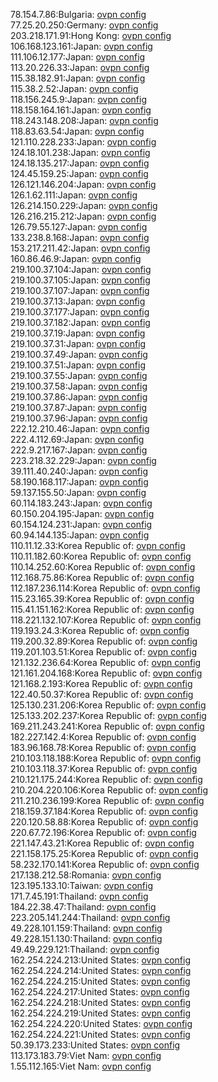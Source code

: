 78.154.7.86:Bulgaria: [ovpn config](vpn/78_154_7_86.ovpn)  
77.25.20.250:Germany: [ovpn config](vpn/77_25_20_250.ovpn)  
203.218.171.91:Hong Kong: [ovpn config](vpn/203_218_171_91.ovpn)  
106.168.123.161:Japan: [ovpn config](vpn/106_168_123_161.ovpn)  
111.106.12.177:Japan: [ovpn config](vpn/111_106_12_177.ovpn)  
113.20.226.33:Japan: [ovpn config](vpn/113_20_226_33.ovpn)  
115.38.182.91:Japan: [ovpn config](vpn/115_38_182_91.ovpn)  
115.38.2.52:Japan: [ovpn config](vpn/115_38_2_52.ovpn)  
118.156.245.9:Japan: [ovpn config](vpn/118_156_245_9.ovpn)  
118.158.164.161:Japan: [ovpn config](vpn/118_158_164_161.ovpn)  
118.243.148.208:Japan: [ovpn config](vpn/118_243_148_208.ovpn)  
118.83.63.54:Japan: [ovpn config](vpn/118_83_63_54.ovpn)  
121.110.228.233:Japan: [ovpn config](vpn/121_110_228_233.ovpn)  
124.18.101.238:Japan: [ovpn config](vpn/124_18_101_238.ovpn)  
124.18.135.217:Japan: [ovpn config](vpn/124_18_135_217.ovpn)  
124.45.159.25:Japan: [ovpn config](vpn/124_45_159_25.ovpn)  
126.121.146.204:Japan: [ovpn config](vpn/126_121_146_204.ovpn)  
126.1.62.111:Japan: [ovpn config](vpn/126_1_62_111.ovpn)  
126.214.150.229:Japan: [ovpn config](vpn/126_214_150_229.ovpn)  
126.216.215.212:Japan: [ovpn config](vpn/126_216_215_212.ovpn)  
126.79.55.127:Japan: [ovpn config](vpn/126_79_55_127.ovpn)  
133.238.8.168:Japan: [ovpn config](vpn/133_238_8_168.ovpn)  
153.217.211.42:Japan: [ovpn config](vpn/153_217_211_42.ovpn)  
160.86.46.9:Japan: [ovpn config](vpn/160_86_46_9.ovpn)  
219.100.37.104:Japan: [ovpn config](vpn/219_100_37_104.ovpn)  
219.100.37.105:Japan: [ovpn config](vpn/219_100_37_105.ovpn)  
219.100.37.107:Japan: [ovpn config](vpn/219_100_37_107.ovpn)  
219.100.37.13:Japan: [ovpn config](vpn/219_100_37_13.ovpn)  
219.100.37.177:Japan: [ovpn config](vpn/219_100_37_177.ovpn)  
219.100.37.182:Japan: [ovpn config](vpn/219_100_37_182.ovpn)  
219.100.37.19:Japan: [ovpn config](vpn/219_100_37_19.ovpn)  
219.100.37.31:Japan: [ovpn config](vpn/219_100_37_31.ovpn)  
219.100.37.49:Japan: [ovpn config](vpn/219_100_37_49.ovpn)  
219.100.37.51:Japan: [ovpn config](vpn/219_100_37_51.ovpn)  
219.100.37.55:Japan: [ovpn config](vpn/219_100_37_55.ovpn)  
219.100.37.58:Japan: [ovpn config](vpn/219_100_37_58.ovpn)  
219.100.37.86:Japan: [ovpn config](vpn/219_100_37_86.ovpn)  
219.100.37.87:Japan: [ovpn config](vpn/219_100_37_87.ovpn)  
219.100.37.96:Japan: [ovpn config](vpn/219_100_37_96.ovpn)  
222.12.210.46:Japan: [ovpn config](vpn/222_12_210_46.ovpn)  
222.4.112.69:Japan: [ovpn config](vpn/222_4_112_69.ovpn)  
222.9.217.167:Japan: [ovpn config](vpn/222_9_217_167.ovpn)  
223.218.32.229:Japan: [ovpn config](vpn/223_218_32_229.ovpn)  
39.111.40.240:Japan: [ovpn config](vpn/39_111_40_240.ovpn)  
58.190.168.117:Japan: [ovpn config](vpn/58_190_168_117.ovpn)  
59.137.155.50:Japan: [ovpn config](vpn/59_137_155_50.ovpn)  
60.114.183.243:Japan: [ovpn config](vpn/60_114_183_243.ovpn)  
60.150.204.195:Japan: [ovpn config](vpn/60_150_204_195.ovpn)  
60.154.124.231:Japan: [ovpn config](vpn/60_154_124_231.ovpn)  
60.94.144.135:Japan: [ovpn config](vpn/60_94_144_135.ovpn)  
110.11.12.33:Korea Republic of: [ovpn config](vpn/110_11_12_33.ovpn)  
110.11.182.60:Korea Republic of: [ovpn config](vpn/110_11_182_60.ovpn)  
110.14.252.60:Korea Republic of: [ovpn config](vpn/110_14_252_60.ovpn)  
112.168.75.86:Korea Republic of: [ovpn config](vpn/112_168_75_86.ovpn)  
112.187.236.114:Korea Republic of: [ovpn config](vpn/112_187_236_114.ovpn)  
115.23.165.39:Korea Republic of: [ovpn config](vpn/115_23_165_39.ovpn)  
115.41.151.162:Korea Republic of: [ovpn config](vpn/115_41_151_162.ovpn)  
118.221.132.107:Korea Republic of: [ovpn config](vpn/118_221_132_107.ovpn)  
119.193.24.3:Korea Republic of: [ovpn config](vpn/119_193_24_3.ovpn)  
119.200.32.89:Korea Republic of: [ovpn config](vpn/119_200_32_89.ovpn)  
119.201.103.51:Korea Republic of: [ovpn config](vpn/119_201_103_51.ovpn)  
121.132.236.64:Korea Republic of: [ovpn config](vpn/121_132_236_64.ovpn)  
121.161.204.168:Korea Republic of: [ovpn config](vpn/121_161_204_168.ovpn)  
121.168.2.193:Korea Republic of: [ovpn config](vpn/121_168_2_193.ovpn)  
122.40.50.37:Korea Republic of: [ovpn config](vpn/122_40_50_37.ovpn)  
125.130.231.206:Korea Republic of: [ovpn config](vpn/125_130_231_206.ovpn)  
125.133.202.237:Korea Republic of: [ovpn config](vpn/125_133_202_237.ovpn)  
169.211.243.241:Korea Republic of: [ovpn config](vpn/169_211_243_241.ovpn)  
182.227.142.4:Korea Republic of: [ovpn config](vpn/182_227_142_4.ovpn)  
183.96.168.78:Korea Republic of: [ovpn config](vpn/183_96_168_78.ovpn)  
210.103.118.188:Korea Republic of: [ovpn config](vpn/210_103_118_188.ovpn)  
210.103.118.37:Korea Republic of: [ovpn config](vpn/210_103_118_37.ovpn)  
210.121.175.244:Korea Republic of: [ovpn config](vpn/210_121_175_244.ovpn)  
210.204.220.106:Korea Republic of: [ovpn config](vpn/210_204_220_106.ovpn)  
211.210.236.199:Korea Republic of: [ovpn config](vpn/211_210_236_199.ovpn)  
218.159.37.184:Korea Republic of: [ovpn config](vpn/218_159_37_184.ovpn)  
220.120.58.88:Korea Republic of: [ovpn config](vpn/220_120_58_88.ovpn)  
220.67.72.196:Korea Republic of: [ovpn config](vpn/220_67_72_196.ovpn)  
221.147.43.21:Korea Republic of: [ovpn config](vpn/221_147_43_21.ovpn)  
221.158.175.25:Korea Republic of: [ovpn config](vpn/221_158_175_25.ovpn)  
58.232.170.141:Korea Republic of: [ovpn config](vpn/58_232_170_141.ovpn)  
217.138.212.58:Romania: [ovpn config](vpn/217_138_212_58.ovpn)  
123.195.133.10:Taiwan: [ovpn config](vpn/123_195_133_10.ovpn)  
171.7.45.191:Thailand: [ovpn config](vpn/171_7_45_191.ovpn)  
184.22.38.47:Thailand: [ovpn config](vpn/184_22_38_47.ovpn)  
223.205.141.244:Thailand: [ovpn config](vpn/223_205_141_244.ovpn)  
49.228.101.159:Thailand: [ovpn config](vpn/49_228_101_159.ovpn)  
49.228.151.130:Thailand: [ovpn config](vpn/49_228_151_130.ovpn)  
49.49.229.121:Thailand: [ovpn config](vpn/49_49_229_121.ovpn)  
162.254.224.213:United States: [ovpn config](vpn/162_254_224_213.ovpn)  
162.254.224.214:United States: [ovpn config](vpn/162_254_224_214.ovpn)  
162.254.224.215:United States: [ovpn config](vpn/162_254_224_215.ovpn)  
162.254.224.217:United States: [ovpn config](vpn/162_254_224_217.ovpn)  
162.254.224.218:United States: [ovpn config](vpn/162_254_224_218.ovpn)  
162.254.224.219:United States: [ovpn config](vpn/162_254_224_219.ovpn)  
162.254.224.220:United States: [ovpn config](vpn/162_254_224_220.ovpn)  
162.254.224.221:United States: [ovpn config](vpn/162_254_224_221.ovpn)  
50.39.173.233:United States: [ovpn config](vpn/50_39_173_233.ovpn)  
113.173.183.79:Viet Nam: [ovpn config](vpn/113_173_183_79.ovpn)  
1.55.112.165:Viet Nam: [ovpn config](vpn/1_55_112_165.ovpn)  
